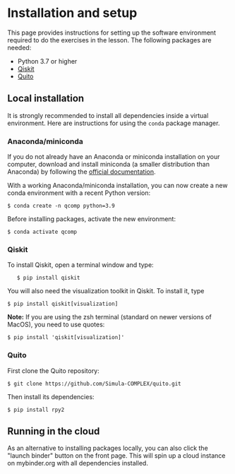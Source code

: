 # Installation and setup

This page provides instructions for setting up the software environment
required to do the exercises in the lesson.
The following packages are needed:

- Python 3.7 or higher
- [Qiskit](https://qiskit.org/)
- [Quito](https://github.com/Simula-COMPLEX/quito)

## Local installation

It is strongly recommended to install all dependencies inside a virtual
environment. Here are instructions for using the `conda` package manager.

### Anaconda/miniconda

If you do not already have an Anaconda or miniconda installation on your
computer, download and install miniconda (a smaller distribution than Anaconda)
by following the [official documentation](https://docs.conda.io/en/latest/miniconda.html).

With a working Anaconda/miniconda installation, you can now create a new conda
environment with a recent Python version:

```console
$ conda create -n qcomp python=3.9
```

Before installing packages, activate the new environment:

```console
$ conda activate qcomp
```


### Qiskit

To install Qiskit, open a terminal window and type:

```console
   $ pip install qiskit
```

You will also need the visualization toolkit in Qiskit. To install it, type 

```console
$ pip install qiskit[visualization]
```

**Note:** If you are using the zsh terminal (standard on newer versions of MacOS), you need to use quotes:

```console
$ pip install 'qiskit[visualization]'
```

### Quito

First clone the Quito repository:

```console
$ git clone https://github.com/Simula-COMPLEX/quito.git
```

Then install its dependencies:

```console
$ pip install rpy2
```


## Running in the cloud

As an alternative to installing packages locally, you can also click the 
"launch binder" button on the front page. This will spin up a cloud instance 
on mybinder.org with all dependencies installed.



